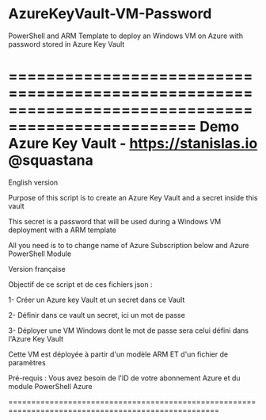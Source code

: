 # AzureKeyVault-VM-Password
PowerShell and ARM Template to deploy an Windows VM on Azure with password stored in Azure Key Vault

==================================================================================================
 Demo Azure Key Vault - https://stanislas.io @squastana
==================================================================================================

English version 

Purpose of this script is to create an Azure Key Vault and a secret inside this vault

This secret is a password that will be used during a Windows VM deployment with a ARM template

All you need is to to change name of Azure Subscription below and Azure PowerShell Module



Version française

Objectif de ce script et de ces fichiers json : 

1- Créer un Azure key Vault et un secret dans ce Vault

2- Définir dans ce vault un secret, ici un mot de passe 

3- Déployer une VM Windows dont le mot de passe sera celui défini dans l'Azure Key Vault

  Cette VM est déployée à partir d'un modèle ARM ET d'un fichier de paramètres
  
Pré-requis : Vous avez besoin de l'ID de votre abonnement Azure et du module PowerShell Azure

====================================================================================================
